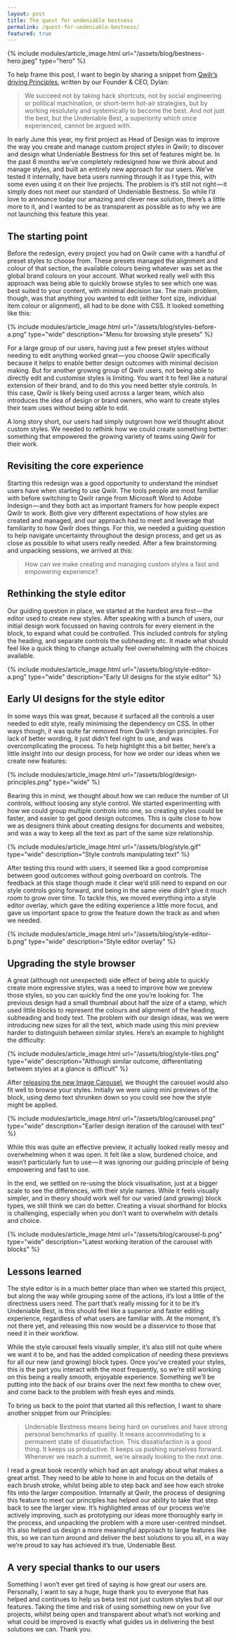 ```yaml
---
layout: post
title: The quest for undeniable bestness
permalink: /quest-for-undeniable-bestness/
featured: true
---
```


{% include modules/article_image.html url="/assets/blog/bestness-hero.jpeg" type="hero" %}

To help frame this post, I want to begin by sharing a snippet from [Qwilr’s driving Principles](https://pages.qwilr.com/gTndRdDyT7mY), written by our Founder & CEO, Dylan:

> We succeed not by taking hack shortcuts, not by social engineering or political machination, or short-term hot-air strategies, but by working resolutely and systemically to become the best. And not just the best, but the Undeniable Best, a superiority which once experienced, cannot be argued with.

In early June this year, my first project as Head of Design was to improve the way you create and manage custom project styles in Qwilr; to discover and design what Undeniable Bestness for this set of features might be. In the past 6 months we’ve completely redesigned how we think about and manage styles, and built an entirely new approach for our users. We’ve tested it internally, have beta users running through it as I type this, with some even using it on their live projects. The problem is it’s still not right — it simply does not meet our standard of Undeniable Bestness. So while I’d love to announce today our amazing and clever new solution, there’s a little more to it, and I wanted to be as transparent as possible as to why we are not launching this feature this year.

## The starting point
Before the redesign, every project you had on Qwilr came with a handful of preset styles to choose from. These presets managed the alignment and colour of that section, the available colours being whatever was set as the global brand colours on your account. What worked really well with this approach was being able to quickly browse styles to see which one was best suited to your content, with minimal decision tax. The main problem, though, was that anything you wanted to edit (either font size, individual item colour or alignment), all had to be done with CSS. It looked something like this:

{% include modules/article_image.html url="/assets/blog/styles-before-a.png" type="wide" description="Menu for browsing style presets" %}

For a large group of our users, having just a few preset styles without needing to edit anything worked great — you choose Qwilr specifically because it helps to enable better design outcomes with minimal decision making. But for another growing group of Qwilr users, not being able to directly edit and customise styles is limiting. You want it to feel like a natural extension of their brand, and to do this you need better style controls. In this case, Qwilr is likely being used across a larger team, which also introduces the idea of design or brand owners, who want to create styles their team uses without being able to edit.

A long story short, our users had simply outgrown how we’d thought about custom styles. We needed to rethink how we could create something better: something that empowered the growing variety of teams using Qwilr for their work.

## Revisiting the core experience
Starting this redesign was a good opportunity to understand the mindset users have when starting to use Qwilr. The tools people are most familiar with before switching to Qwilr range from Microsoft Word to Adobe Indesign — and they both act as important framers for how people expect Qwilr to work. Both give very different expectations of how styles are created and managed, and our approach had to meet and leverage that familiarity to how Qwilr does things. For this, we needed a guiding question to help navigate uncertainty throughout the design process, and get us as close as possible to what users really needed. After a few brainstorming and unpacking sessions, we arrived at this:

> How can we make creating and managing custom styles a fast and empowering experience?

## Rethinking the style editor
Our guiding question in place, we started at the hardest area first — the editor used to create new styles. After speaking with a bunch of users, our initial design work focussed on having controls for every element in the block, to expand what could be controlled. This included controls for styling the heading, and separate controls the subheading etc. It made what should feel like a quick thing to change actually feel overwhelming with the choices available.

{% include modules/article_image.html url="/assets/blog/style-editor-a.png" type="wide" description="Early UI designs for the style editor" %}

## Early UI designs for the style editor
In some ways this was great, because it surfaced all the controls a user needed to edit style, really minimising the dependency on CSS. In other ways though, it was quite far removed from Qwilr’s design principles. For lack of better wording, it just didn’t feel right to use, and was overcomplicating the process. To help highlight this a bit better, here’s a little insight into our design process, for how we order our ideas when we create new features:

{% include modules/article_image.html url="/assets/blog/design-principles.png" type="wide" %}

Bearing this in mind, we thought about how we can reduce the number of UI controls, without loosing any style control. We started experimenting with how we could group multiple controls into one, so creating styles could be faster, and easier to get good design outcomes. This is quite close to how we as designers think about creating designs for documents and websites, and was a way to keep all the text as part of the same size relationship.

{% include modules/article_image.html url="/assets/blog/style.gif" type="wide" description="Style controls manipulating text" %}

After testing this round with users, it seemed like a good compromise between good outcomes without going overboard on controls. The feedback at this stage though made it clear we’d still need to expand on our style controls going forward, and being in the same view didn’t give it much room to grow over time. To tackle this, we moved everything into a style editor overlay, which gave the editing experience a little more focus, and gave us important space to grow the feature down the track as and when we needed.

{% include modules/article_image.html url="/assets/blog/style-editor-b.png" type="wide" description="Style editor overlay" %}

## Upgrading the style browser
A great (although not unexpected) side effect of being able to quickly create more expressive styles, was a need to improve how we preview those styles, so you can quickly find the one you’re looking for. The previous design had a small thumbnail about half the size of a stamp, which used little blocks to represent the colours and alignment of the heading, subheading and body text. The problem with our design ideas, was we were introducing new sizes for all the text, which made using this mini preview harder to distinguish between similar styles. Here’s an example to highlight the difficulty:

{% include modules/article_image.html url="/assets/blog/style-tiles.png" type="wide" description="Although similar outcome, differentiating between styles at a glance is difficult" %}

After [releasing the new Image Carousel](https://medium.com/@dominosebastian/introducing-our-all-new-image-carousel-e428d5547849), we thought the carousel would also fit well to browse your styles. Initially we were using mini previews of the block, using demo text shrunken down so you could see how the style might be applied.

{% include modules/article_image.html url="/assets/blog/carousel.png" type="wide" description="Earlier design iteration of the carousel with text" %}

While this was quite an effective preview, it actually looked really messy and overwhelming when it was open. It felt like a slow, burdened choice, and wasn’t particularly fun to use — it was ignoring our guiding principle of being empowering and fast to use.

In the end, we settled on re-using the block visualisation, just at a bigger scale to see the differences, with their style names. While it feels visually simpler, and in theory should work well for our varied (and growing) block types, we still think we can do better. Creating a visual shorthand for blocks is challenging, especially when you don’t want to overwhelm with details and choice.

{% include modules/article_image.html url="/assets/blog/carousel-b.png" type="wide" description="Latest working iteration of the carousel with blocks" %}

## Lessons learned
The style editor is in a much better place than when we started this project, but along the way while grouping some of the actions, it’s lost a little of the directness users need. The part that’s really missing for it to be it’s Undeniable Best, is this should feel like a superior and faster editing experience, regardless of what users are familiar with. At the moment, it’s not there yet, and releasing this now would be a disservice to those that need it in their workflow.

While the style carousel feels visually simpler, it’s also still not quite where we want it to be, and has the added complication of needing these previews for all our new (and growing) block types. Once you’ve created your styles, this is the part you interact with the most frequently, so we’re still working on this being a really smooth, enjoyable experience. Something we’ll be putting into the back of our brains over the next few months to chew over, and come back to the problem with fresh eyes and minds.

To bring us back to the point that started all this reflection, I want to share another snippet from our Principles:

> Undeniable Bestness means being hard on ourselves and have strong personal benchmarks of quality. It means accommodating to a permanent state of dissatisfaction. This dissatisfaction is a good thing. It keeps us productive. It keeps us pushing ourselves forward. Whenever we reach a summit, we’re already looking to the next one.

I read a great book recently which had an apt analogy about what makes a great artist. They need to be able to hone in and focus on the details of each brush stroke, whilst being able to step back and see how each stroke fits into the larger composition. Internally at Qwilr, the process of designing this feature to meet our principles has helped our ability to take that step back to see the larger view. It’s highlighted areas of our process we’re actively improving, such as prototyping our ideas more thoroughly early in the process, and unpacking the problem with a more user-centred mindset. It’s also helped us design a more meaningful approach to large features like this, so we can turn around and deliver the best solutions to you all, in a way we’re proud to say has achieved it’s true, Undeniable Best.

## A very special thanks to our users
Something I won’t ever get tired of saying is how great our users are. Personally, I want to say a huge, huge thank you to everyone that has helped and continues to help us beta test not just custom styles but all our features. Taking the time and risk of using something new on your live projects, whilst being open and transparent about what’s not working and what could be improved is exactly what guides us in delivering the best solutions we can. Thank you.
